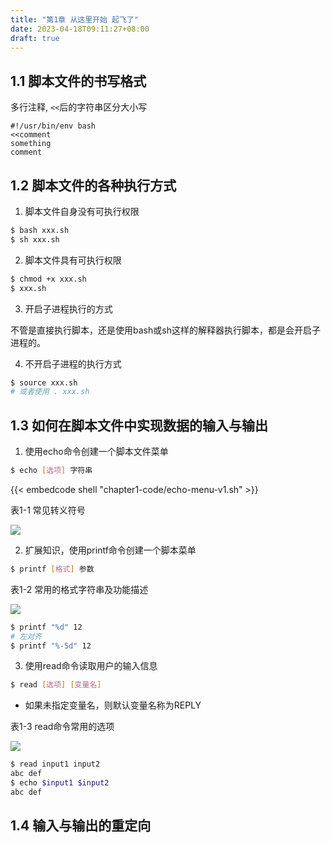 ```yaml
---
title: "第1章 从这里开始 起飞了"
date: 2023-04-18T09:11:27+08:00
draft: true
---
```


## 1.1 脚本文件的书写格式

多行注释, `<<`后的字符串区分大小写

```shell
#!/usr/bin/env bash
<<comment
something
comment
```

## 1.2 脚本文件的各种执行方式

1. 脚本文件自身没有可执行权限

```bash
$ bash xxx.sh
$ sh xxx.sh
```

2. 脚本文件具有可执行权限

```bash
$ chmod +x xxx.sh
$ xxx.sh
```

3. 开启子进程执行的方式

不管是直接执行脚本，还是使用bash或sh这样的解释器执行脚本，都是会开启子进程的。

4. 不开启子进程的执行方式

```bash
$ source xxx.sh
# 或者使用 . xxx.sh
```

## 1.3 如何在脚本文件中实现数据的输入与输出

1. 使用echo命令创建一个脚本文件菜单

```bash
$ echo [选项] 字符串
```

{{< embedcode shell "chapter1-code/echo-menu-v1.sh" >}}

表1-1 常见转义符号

![](https://res.weread.qq.com/wrepub/epub_27741237_8)

2. 扩展知识，使用printf命令创建一个脚本菜单

```bash
$ printf [格式] 参数
```

表1-2 常用的格式字符串及功能描述

![](https://res.weread.qq.com/wrepub/epub_27741237_10)

```bash
$ printf "%d" 12
# 左对齐
$ printf "%-5d" 12
```

3. 使用read命令读取用户的输入信息

```bash
$ read [选项] [变量名]
```

- 如果未指定变量名，则默认变量名称为REPLY

表1-3 read命令常用的选项

![](https://res.weread.qq.com/wrepub/epub_27741237_12)

```bash
$ read input1 input2                       
abc def
$ echo $input1 $input2                     
abc def
```

## 1.4 输入与输出的重定向
